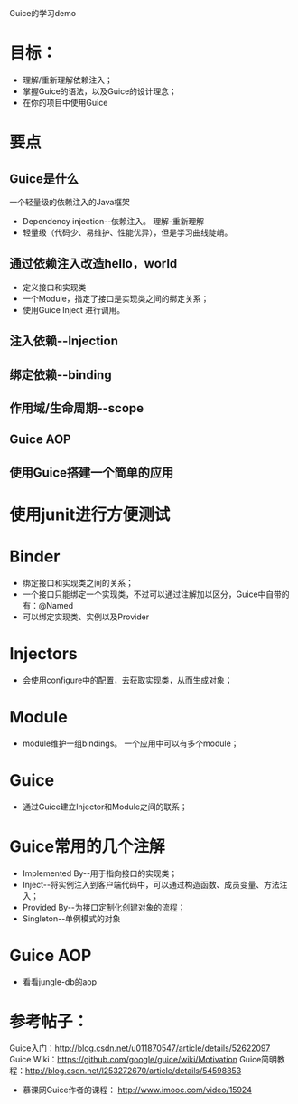Guice的学习demo

# 目标：
* 理解/重新理解依赖注入；
* 掌握Guice的语法，以及Guice的设计理念；
* 在你的项目中使用Guice

# 要点
## Guice是什么
一个轻量级的依赖注入的Java框架

* Dependency injection--依赖注入。  理解-重新理解
* 轻量级（代码少、易维护、性能优异），但是学习曲线陡峭。


## 通过依赖注入改造hello，world
* 定义接口和实现类
* 一个Module，指定了接口是实现类之间的绑定关系；
* 使用Guice Inject 进行调用。

## 注入依赖--Injection

## 绑定依赖--binding

## 作用域/生命周期--scope

## Guice AOP

## 使用Guice搭建一个简单的应用

# 使用junit进行方便测试

# Binder
* 绑定接口和实现类之间的关系；
* 一个接口只能绑定一个实现类，不过可以通过注解加以区分，Guice中自带的有：@Named
* 可以绑定实现类、实例以及Provider

# Injectors
* 会使用configure中的配置，去获取实现类，从而生成对象；

# Module
* module维护一组bindings。 一个应用中可以有多个module；

# Guice
* 通过Guice建立Injector和Module之间的联系；


# Guice常用的几个注解
* Implemented By--用于指向接口的实现类；
* Inject--将实例注入到客户端代码中，可以通过构造函数、成员变量、方法注入；
* Provided By--为接口定制化创建对象的流程；
* Singleton--单例模式的对象

# Guice AOP
* 看看jungle-db的aop





# 参考帖子：

Guice入门：http://blog.csdn.net/u011870547/article/details/52622097
Guice Wiki：https://github.com/google/guice/wiki/Motivation
Guice简明教程：http://blog.csdn.net/l253272670/article/details/54598853 
* 慕课网Guice作者的课程： http://www.imooc.com/video/15924

